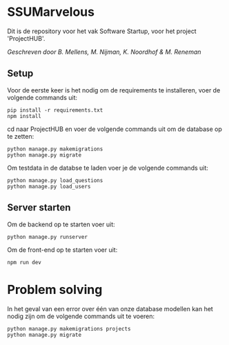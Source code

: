 # SSUMarvelous

Dit is de repository voor het vak Software Startup, voor het project 'ProjectHUB'.

*Geschreven door B. Mellens, M. Nijman, K. Noordhof & M. Reneman*

## Setup
Voor de eerste keer is het nodig om de requirements te installeren, voer de volgende commands uit:
```
pip install -r requirements.txt
npm install
```

cd naar ProjectHUB en voer de volgende commands uit om de database op te zetten:
```
python manage.py makemigrations
python manage.py migrate
```

Om testdata in de databse te laden voer je de volgende commands uit:
```
python manage.py load_questions
python manage.py load_users
```

## Server starten
Om de backend op te starten voer uit:
```
python manage.py runserver
```

Om de front-end op te starten voer uit:
```
npm run dev
```

# Problem solving
In het geval van een error over één van onze database modellen kan het nodig zijn om de volgende commands uit te voeren:
```
python manage.py makemigrations projects
python manage.py migrate
```